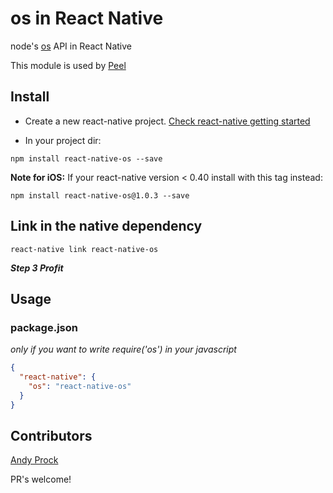 # os in React Native

node's [os](https://nodejs.org/api/os.html) API in React Native

This module is used by [Peel](http://www.peel.com/)

## Install

* Create a new react-native project. [Check react-native getting started](http://facebook.github.io/react-native/docs/getting-started.html#content)

* In your project dir:

```
npm install react-native-os --save
```

__Note for iOS:__ If your react-native version < 0.40 install with this tag instead:
```
npm install react-native-os@1.0.3 --save
```

## Link in the native dependency

```
react-native link react-native-os
```

***Step 3 Profit***

## Usage

### package.json

_only if you want to write require('os') in your javascript_

```json
{
  "react-native": {
    "os": "react-native-os"
  }
}
```

## Contributors

[Andy Prock](https://github.com/aprock)  

PR's welcome!
